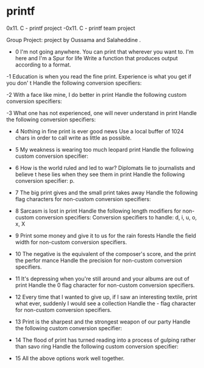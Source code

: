 # printf
 0x11. C - printf project
 -0x11. C - printf team project

Group Project:
project by Oussama and Salaheddine . 
- 0 I'm not going anywhere. You can print that wherever you want to. I'm here and I'm a Spur for life
Write a function that produces output according to a format.

-1 Education is when you read the fine print. Experience is what you get if you don' t
Handle the following conversion specifiers:

-2 With a face like mine, I do better in print
Handle the following custom conversion specifiers:

-3 What one has not experienced, one will never understand in print
Handle the following conversion specifiers:

- 4 Nothing in fine print is ever good news
Use a local buffer of 1024 chars in order to call write as little as possible.

- 5 My weakness is wearing too much leopard print
Handle the following custom conversion specifier:

- 6 How is the world ruled and led to war? Diplomats lie to journalists and believe t hese lies when they see them in print
Handle the following conversion specifier: p.

- 7 The big print gives and the small print takes away
Handle the following flag characters for non-custom conversion specifiers:

- 8 Sarcasm is lost in print
Handle the following length modifiers for non-custom conversion specifiers:
 Conversion specifiers to handle: d, i, u, o, x, X

- 9 Print some money and give it to us for the rain forests
Handle the field width for non-custom conversion specifiers.

- 10 The negative is the equivalent of the composer's score, and the print the perfor mance
Handle the precision for non-custom conversion specifiers.

- 11 It's depressing when you're still around and your albums are out of print
Handle the 0 flag character for non-custom conversion specifiers.

- 12 Every time that I wanted to give up, if I saw an interesting textile, print what ever, suddenly I would see a collection
Handle the - flag character for non-custom conversion specifiers.

- 13 Print is the sharpest and the strongest weapon of our party
Handle the following custom conversion specifier:

- 14 The flood of print has turned reading into a process of gulping rather than savo ring
Handle the following custom conversion specifier:

- 15 All the above options work well together. 
